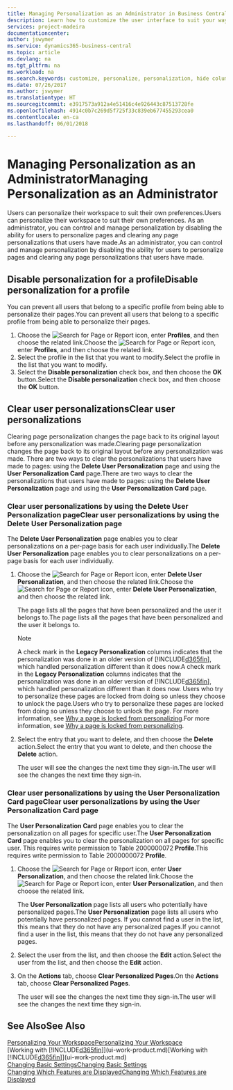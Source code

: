 ```yaml
---
title: Managing Personalization as an Administrator in Business Central | Microsoft Docs
description: Learn how to customize the user interface to suit your way of working.
services: project-madeira
documentationcenter: 
author: jswymer
ms.service: dynamics365-business-central
ms.topic: article
ms.devlang: na
ms.tgt_pltfrm: na
ms.workload: na
ms.search.keywords: customize, personalize, personalization, hide columns, remove fields, move fields
ms.date: 07/26/2017
ms.author: jswymer
ms.translationtype: HT
ms.sourcegitcommit: e3917573a912a4e51416c4e926443c87513728fe
ms.openlocfilehash: 4914c0b7c269d5f725f33c839eb677455293cea0
ms.contentlocale: en-ca
ms.lasthandoff: 06/01/2018

---
```

# <a name="managing-personalization-as-an-administrator"></a><span data-ttu-id="a7166-103">Managing Personalization as an Administrator</span><span class="sxs-lookup"><span data-stu-id="a7166-103">Managing Personalization as an Administrator</span></span>
<!--NAV in the Web client-->
<span data-ttu-id="a7166-104">Users can personalize their workspace to suit their own preferences.</span><span class="sxs-lookup"><span data-stu-id="a7166-104">Users can personalize their workspace to suit their own preferences.</span></span> <span data-ttu-id="a7166-105">As an administrator, you can control and manage personalization by disabling the ability for users to personalize pages and clearing any page personalizations that users have made.</span><span class="sxs-lookup"><span data-stu-id="a7166-105">As an administrator, you can control and manage personalization by disabling the ability for users to personalize pages and clearing any page personalizations that users have made.</span></span>

## <a name="disable-personalization-for-a-profile"></a><span data-ttu-id="a7166-106">Disable personalization for a profile</span><span class="sxs-lookup"><span data-stu-id="a7166-106">Disable personalization for a profile</span></span>
<span data-ttu-id="a7166-107">You can prevent all users that belong to a specific profile from being able to personalize their pages.</span><span class="sxs-lookup"><span data-stu-id="a7166-107">You can prevent all users that belong to a specific profile from being able to personalize their pages.</span></span>
1.  <span data-ttu-id="a7166-108">Choose the ![Search for Page or Report](media/ui-search/search_small.png "Search for Page or Report icon") icon, enter **Profiles**, and then choose the related link.</span><span class="sxs-lookup"><span data-stu-id="a7166-108">Choose the ![Search for Page or Report](media/ui-search/search_small.png "Search for Page or Report icon") icon, enter **Profiles**, and then choose the related link.</span></span>
2.  <span data-ttu-id="a7166-109">Select the profile in the list that you want to modify.</span><span class="sxs-lookup"><span data-stu-id="a7166-109">Select the profile in the list that you want to modify.</span></span>
3. <span data-ttu-id="a7166-110">Select the **Disable personalization** check box, and then choose the **OK** button.</span><span class="sxs-lookup"><span data-stu-id="a7166-110">Select the **Disable personalization** check box, and then choose the **OK** button.</span></span>

## <a name="clear-user-personalizations"></a><span data-ttu-id="a7166-111">Clear user personalizations</span><span class="sxs-lookup"><span data-stu-id="a7166-111">Clear user personalizations</span></span>

<span data-ttu-id="a7166-112">Clearing page personalization changes the page back to its original layout before any personalization was made.</span><span class="sxs-lookup"><span data-stu-id="a7166-112">Clearing page personalization changes the page back to its original layout before any personalization was made.</span></span> <span data-ttu-id="a7166-113">There are two ways to clear the personalizations that users have made to pages: using the **Delete User Personalization** page and using the **User Personalization Card** page.</span><span class="sxs-lookup"><span data-stu-id="a7166-113">There are two ways to clear the personalizations that users have made to pages: using the **Delete User Personalization** page and using the **User Personalization Card** page.</span></span>

### <a name="clear-user-personalizations-by-using-the-delete-user-personalization-page"></a><span data-ttu-id="a7166-114">Clear user personalizations by using the Delete User Personalization page</span><span class="sxs-lookup"><span data-stu-id="a7166-114">Clear user personalizations by using the Delete User Personalization page</span></span>

<span data-ttu-id="a7166-115">The **Delete User Personalization** page enables you to clear personalizations on a per-page basis for each user individually.</span><span class="sxs-lookup"><span data-stu-id="a7166-115">The **Delete User Personalization** page enables you to clear personalizations on a per-page basis for each user individually.</span></span>

1.  <span data-ttu-id="a7166-116">Choose the ![Search for Page or Report](media/ui-search/search_small.png "Search for Page or Report icon") icon, enter **Delete User Personalization**, and then choose the related link.</span><span class="sxs-lookup"><span data-stu-id="a7166-116">Choose the ![Search for Page or Report](media/ui-search/search_small.png "Search for Page or Report icon") icon, enter **Delete User Personalization**, and then choose the related link.</span></span>

    <span data-ttu-id="a7166-117">The page lists all the pages that have been personalized and the user it belongs to.</span><span class="sxs-lookup"><span data-stu-id="a7166-117">The page lists all the pages that have been personalized and the user it belongs to.</span></span>

    >[!NOTE]
    > <span data-ttu-id="a7166-118">A check mark in the **Legacy Personalization** columns indicates that the personalization was done in an older version of [!INCLUDE[d365fin](includes/d365fin_md.md)], which handled personalization different than it does now.</span><span class="sxs-lookup"><span data-stu-id="a7166-118">A check mark in the **Legacy Personalization** columns indicates that the personalization was done in an older version of [!INCLUDE[d365fin](includes/d365fin_md.md)], which handled personalization different than it does now.</span></span> <span data-ttu-id="a7166-119">Users who try to personalize these pages are locked from doing so unless they choose to unlock the page.</span><span class="sxs-lookup"><span data-stu-id="a7166-119">Users who try to personalize these pages are locked from doing so unless they choose to unlock the page.</span></span> <span data-ttu-id="a7166-120">For more information, see [Why a page is locked from personalizing](ui-personalization-locked.md).</span><span class="sxs-lookup"><span data-stu-id="a7166-120">For more information, see [Why a page is locked from personalizing](ui-personalization-locked.md).</span></span>

2. <span data-ttu-id="a7166-121">Select the entry that you want to delete, and then choose the **Delete** action.</span><span class="sxs-lookup"><span data-stu-id="a7166-121">Select the entry that you want to delete, and then choose the **Delete** action.</span></span>

    <span data-ttu-id="a7166-122">The user will see the changes the next time they sign-in.</span><span class="sxs-lookup"><span data-stu-id="a7166-122">The user will see the changes the next time they sign-in.</span></span>

### <a name="clear-user-personalizations-by-using-the-user-personalization-card-page"></a><span data-ttu-id="a7166-123">Clear user personalizations by using the User Personalization Card page</span><span class="sxs-lookup"><span data-stu-id="a7166-123">Clear user personalizations by using the User Personalization Card page</span></span>

<span data-ttu-id="a7166-124">The **User Personalization Card** page enables you to clear the personalization on all pages for specific user.</span><span class="sxs-lookup"><span data-stu-id="a7166-124">The **User Personalization Card** page enables you to clear the personalization on all pages for specific user.</span></span> <span data-ttu-id="a7166-125">This requires write permission to Table 2000000072 **Profile**.</span><span class="sxs-lookup"><span data-stu-id="a7166-125">This requires write permission to Table 2000000072 **Profile**.</span></span>

1.  <span data-ttu-id="a7166-126">Choose the ![Search for Page or Report](media/ui-search/search_small.png "Search for Page or Report icon") icon, enter **User Personalization**, and then choose the related link.</span><span class="sxs-lookup"><span data-stu-id="a7166-126">Choose the ![Search for Page or Report](media/ui-search/search_small.png "Search for Page or Report icon") icon, enter **User Personalization**, and then choose the related link.</span></span>

    <span data-ttu-id="a7166-127">The **User Personalization** page lists all users who potentially have personalized pages.</span><span class="sxs-lookup"><span data-stu-id="a7166-127">The **User Personalization** page lists all users who potentially have personalized pages.</span></span> <span data-ttu-id="a7166-128">If you cannot find a user in the list, this means that they do not have any personalized pages.</span><span class="sxs-lookup"><span data-stu-id="a7166-128">If you cannot find a user in the list, this means that they do not have any personalized pages.</span></span>

2. <span data-ttu-id="a7166-129">Select the user from the list, and then choose the **Edit** action.</span><span class="sxs-lookup"><span data-stu-id="a7166-129">Select the user from the list, and then choose the **Edit** action.</span></span>

3.  <span data-ttu-id="a7166-130">On the **Actions** tab, choose **Clear Personalized Pages**.</span><span class="sxs-lookup"><span data-stu-id="a7166-130">On the **Actions** tab, choose **Clear Personalized Pages**.</span></span>

    <span data-ttu-id="a7166-131">The user will see the changes the next time they sign-in.</span><span class="sxs-lookup"><span data-stu-id="a7166-131">The user will see the changes the next time they sign-in.</span></span>

## <a name="see-also"></a><span data-ttu-id="a7166-132">See Also</span><span class="sxs-lookup"><span data-stu-id="a7166-132">See Also</span></span>
[<span data-ttu-id="a7166-133">Personalizing Your Workspace</span><span class="sxs-lookup"><span data-stu-id="a7166-133">Personalizing Your Workspace</span></span>](ui-personalization-user.md)  
<span data-ttu-id="a7166-134">[Working with [!INCLUDE[d365fin](includes/d365fin_md.md)]](ui-work-product.md)</span><span class="sxs-lookup"><span data-stu-id="a7166-134">[Working with [!INCLUDE[d365fin](includes/d365fin_md.md)]](ui-work-product.md)</span></span>  
[<span data-ttu-id="a7166-135">Changing Basic Settings</span><span class="sxs-lookup"><span data-stu-id="a7166-135">Changing Basic Settings</span></span>](ui-change-basic-settings.md)  
[<span data-ttu-id="a7166-136">Changing Which Features are Displayed</span><span class="sxs-lookup"><span data-stu-id="a7166-136">Changing Which Features are Displayed</span></span>](ui-experiences.md)  

